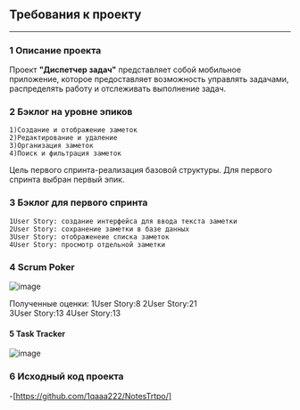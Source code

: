 ## Требования к проекту
---

### 1 Описание проекта
Проект **"Диспетчер задач"** представляет собой мобильное приложение, которое предоставляет возможность управлять задачами, распределять работу и отслеживать выполнение задач.  
### 2  Бэклог на уровне эпиков
  	1)Создание и отображение заметок
	2)Редактирование и удаление
	3)Организация заметок
	4)Поиск и фильтрация заметок
Цель первого спринта-реализация базовой структуры. Для первого спринта выбран первый эпик.
### 3 Бэклог для первого спринта
	1User Story: создание интерфейса для ввода текста заметки
	2User Story: сохранение заметки в базе данных
	3User Story: отображенеие списка заметок
	4User Story: просмотр отдельной заметки
### 4 Scrum Poker
 ![image](https://github.com/1qaaa222/NotesTrtpo/assets/113481180/665b2c7c-dcf0-4bc1-9931-408d2e0b7877)

Полученные оценки:
1User Story:8
2User Story:21	
3User Story:13
4User Story:13
#### 5 Task Tracker
![image](https://github.com/1qaaa222/NotesTrtpo/assets/113481180/f36b4c7f-5b3d-4b06-ba1c-051acc6f6555)
### 6 Исходный код проекта

-[https://github.com/1qaaa222/NotesTrtpo/]
